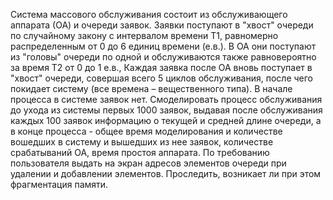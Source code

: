 Система массового обслуживания состоит из обслуживающего аппарата
(ОА) и очереди заявок. Заявки поступают в "хвост" очереди по случайному закону с интервалом
времени Т1, равномерно распределенным от 0 до 6 единиц времени (е.в.). В
ОА они поступают из "головы" очереди по одной и обслуживаются также
равновероятно за время Т2 от 0 до 1 е.в., Каждая заявка после ОА вновь
поступает в "хвост" очереди, совершая всего 5 циклов обслуживания, после
чего покидает систему (все времена – вещественного типа). В начале
процесса в системе заявок нет.
Смоделировать процесс обслуживания до ухода из системы первых 1000
заявок, выдавая после обслуживания каждых 100 заявок информацию о
текущей и средней длине очереди, а в конце процесса - общее время
моделирования и количестве вошедших в систему и вышедших из нее заявок,
количестве срабатываний ОА, время простоя аппарата. По требованию
пользователя выдать на экран адресов элементов очереди при удалении и
добавлении элементов. Проследить, возникает ли при этом фрагментация
памяти.
